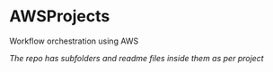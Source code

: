 # AWSProjects
Workflow orchestration using AWS

*The repo has subfolders and readme files inside them as per project* 

